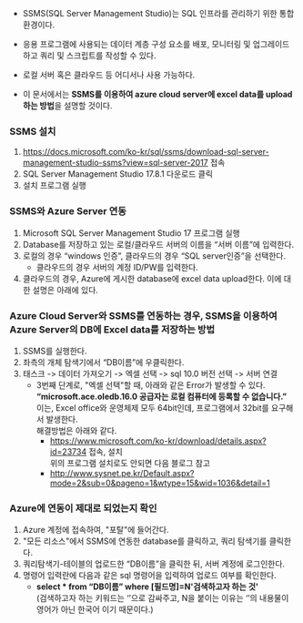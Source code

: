 * SSMS(SQL Server Management Studio)는 SQL 인프라를 관리하기 위한 통합 환경이다.

* 응용 프로그램에 사용되는 데이터 계층 구성 요소를 배포, 모니터링 및 업그레이드 하고 쿼리 및 스크립트를 작성할 수 있다.

* 로컬 서버 혹은 클라우드 등 어디서나 사용 가능하다.

* 이 문서에서는 **SSMS를 이용하여 azure cloud server에 excel data를 upload하는 방법**을 설명할 것이다.

### SSMS 설치
1.	https://docs.microsoft.com/ko-kr/sql/ssms/download-sql-server-management-studio-ssms?view=sql-server-2017 접속
2.	SQL Server Management Studio 17.8.1 다운로드 클릭
3.	설치 프로그램 실행

### SSMS와 Azure Server 연동
1. Microsoft SQL Server Management Studio 17 프로그램 실행
2. Database를 저장하고 있는 로컬/클라우드 서버의 이름을 “서버 이름”에 입력한다.
3. 로컬의 경우 “windows 인증”, 클라우드의 경우 “SQL server인증”을 선택한다.
    + 클라우드의 경우 서버의 계정 ID/PW를 입력한다.
4. 클라우드의 경우, Azure에 게시한 database에 excel data upload한다. 이에 대한 설명은 아래에 있다.

### Azure Cloud Server와 SSMS를 연동하는 경우, SSMS을 이용하여 Azure Server의 DB에 Excel data를 저장하는 방법
1. SSMS를 실행한다.
2. 좌측의 개체 탐색기에서 “DB이름”에 우클릭한다.
3. 태스크 -> 데이터 가져오기 -> 엑셀 선택 -> sql 10.0 버전 선택 -> 서버 연결
    - 3번째 단계로, "엑셀 선택"할 때, 아래와 같은 Error가 발생할 수 있다. <br>
      **“microsoft.ace.oledb.16.0 공급자는 로컬 컴퓨터에 등록할 수 없습니다.”** <br>
      이는, Excel office와 운영체제 모두 64bit인데, 프로그램에서 32bit를 요구해서 발생한다. <br>
      해결방법은 아래와 같다.
        +	https://www.microsoft.com/ko-kr/download/details.aspx?id=23734  접속, 설치 <br>
          위의 프로그램 설치로도 안되면 다음 블로그 참고
        +	http://www.sysnet.pe.kr/Default.aspx?mode=2&sub=0&pageno=1&wtype=15&wid=1036&detail=1 

### Azure에 연동이 제대로 되었는지 확인
1. Azure 계정에 접속하여, "포탈"에 들어간다.
2. "모든 리소스"에서 SSMS에 연동한 database를 클릭하고, 쿼리 탐색기를 클릭한다.
3. 쿼리탐색기-테이블의 업로드한 “DB이름”을 클릭한 뒤, 서버 계정에 로그인한다.
4. 명령어 입력란에 다음과 같은 sql 명령어을 입력하여 업로드 여부를 확인한다.
    + **select * from “DB이름” where [필드명]=N'검색하고자 하는 것'** <br>
      (검색하고자 하는 키워드는 ‘’으로 감싸주고, N을 붙이는 이유는 ‘’의 내용물이 영어가 아닌 한국어 이기 때문이다.)
